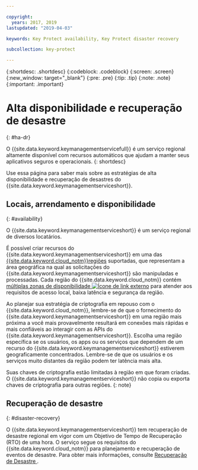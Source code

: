 ```yaml
---

copyright:
  years: 2017, 2019
lastupdated: "2019-04-03"

keywords: Key Protect availability, Key Protect disaster recovery

subcollection: key-protect

---
```


{:shortdesc: .shortdesc}
{:codeblock: .codeblock}
{:screen: .screen}
{:new_window: target="_blank"}
{:pre: .pre}
{:tip: .tip}
{:note: .note}
{:important: .important}

# Alta disponibilidade e recuperação de desastre
{: #ha-dr}

O {{site.data.keyword.keymanagementservicefull}} é um serviço regional altamente disponível com recursos automáticos que ajudam a manter seus aplicativos seguros e operacionais.
{: shortdesc}

Use essa página para saber mais sobre as estratégias de alta disponibilidade e recuperação de desastres do {{site.data.keyword.keymanagementserviceshort}}.

## Locais, arrendamento e disponibilidade
{: #availability}

O {{site.data.keyword.keymanagementserviceshort}}  é um serviço regional de diversos locatários. 

É possível criar recursos do {{site.data.keyword.keymanagementserviceshort}} em uma das [{{site.data.keyword.cloud_notm}}regiões](/docs/services/key-protect?topic=key-protect-regions#regions) suportadas, que representam a área geográfica na qual as solicitações do {{site.data.keyword.keymanagementserviceshort}} são manipuladas e processadas. Cada região do {{site.data.keyword.cloud_notm}} contém [múltiplas zonas de disponibilidade ![Ícone de link externo](../../icons/launch-glyph.svg "Ícone de link externo")](https://www.ibm.com/blogs/bluemix/2018/06/expansion-availability-zones-global-regions/) para atender aos requisitos de acesso local, baixa latência e segurança da região.

Ao planejar sua estratégia de criptografia em repouso com o {{site.data.keyword.cloud_notm}}, lembre-se de que o fornecimento do {{site.data.keyword.keymanagementserviceshort}} em uma região mais próxima a você mais provavelmente resultará em conexões mais rápidas e mais confiáveis ao interagir com as APIs do {{site.data.keyword.keymanagementserviceshort}}. Escolha uma região específica se os usuários, os apps ou os serviços que dependem de um recurso do {{site.data.keyword.keymanagementserviceshort}} estiverem geograficamente concentrados. Lembre-se de que os usuários e os serviços muito distantes da região podem ter latência mais alta. 

Suas chaves de criptografia estão limitadas à região em que foram criadas. O {{site.data.keyword.keymanagementserviceshort}} não copia ou exporta chaves de criptografia para outras regiões.
{: note}

## Recuperação de desastre
{: #disaster-recovery}

O {{site.data.keyword.keymanagementserviceshort}} tem recuperação de desastre regional em vigor com um Objetivo de Tempo de Recuperação (RTO) de uma hora. O serviço segue os requisitos do {{site.data.keyword.cloud_notm}} para planejamento e recuperação de eventos de desastre. Para obter mais informações, consulte  [ Recuperação de Desastre ](/docs/overview?topic=overview-zero-downtime#disaster-recovery).


